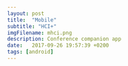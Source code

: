 ```yaml
---
layout: post
title:  "Mobile"
subtitle: "HCI+"
imgFilename: mhci.png
description: Conference companion app
date:   2017-09-26 19:57:39 +0200
tags: [android]
---
```

